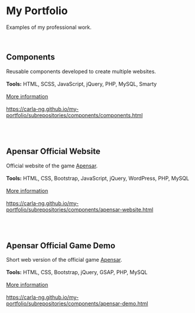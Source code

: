 # My Portfolio
Examples of my professional work.

<br/>

## Components
Reusable components developed to create multiple websites.
<br><br>
**Tools:** HTML, SCSS, JavaScript, jQuery, PHP, MySQL, Smarty
<br><br>
[More information](https://github.com/carla-ng/my-portfolio/blob/main/subrepositories/components/README.md)
<br><br>
https://carla-ng.github.io/my-portfolio/subrepositories/components/components.html

<br><br>

## Apensar Official Website
Official website of the game [Apensar](https://play.google.com/store/apps/details?id=com.icogroup.apensar&hl=es_US).
<br><br>
**Tools:** HTML, CSS, Bootstrap, JavaScript, jQuery, WordPress, PHP, MySQL
<br><br>
[More information](https://github.com/carla-ng/my-portfolio/blob/main/subrepositories/apensar-website/README.md)
<br><br>
https://carla-ng.github.io/my-portfolio/subrepositories/components/apensar-website.html

<br><br>

## Apensar Official Game Demo
Short web version of the official game [Apensar](https://play.google.com/store/apps/details?id=com.icogroup.apensar&hl=es_US).
<br><br>
**Tools:** HTML, CSS, Bootstrap, jQuery, GSAP, PHP, MySQL
<br><br>
[More information](https://github.com/carla-ng/my-portfolio/blob/main/subrepositories/apensar-demo/README.md)
<br><br>
https://carla-ng.github.io/my-portfolio/subrepositories/components/apensar-demo.html
